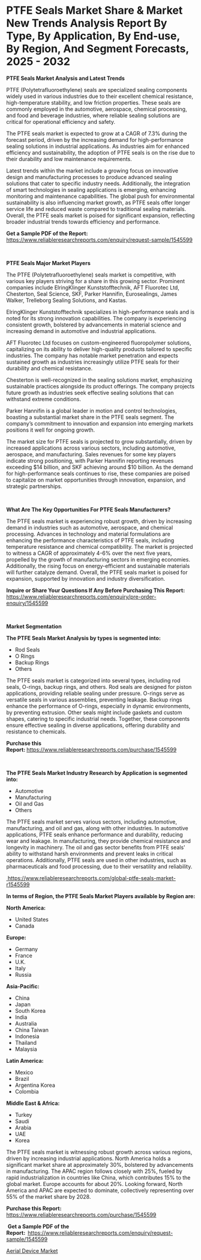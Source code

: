 <p><h1>PTFE Seals Market Share & Market New Trends Analysis Report By Type, By Application, By End-use, By Region, And Segment Forecasts, 2025 - 2032</h1></p><p><strong>PTFE Seals Market Analysis and Latest Trends</strong></p>
<p><p>PTFE (Polytetrafluoroethylene) seals are specialized sealing components widely used in various industries due to their excellent chemical resistance, high-temperature stability, and low friction properties. These seals are commonly employed in the automotive, aerospace, chemical processing, and food and beverage industries, where reliable sealing solutions are critical for operational efficiency and safety.</p><p>The PTFE seals market is expected to grow at a CAGR of 7.3% during the forecast period, driven by the increasing demand for high-performance sealing solutions in industrial applications. As industries aim for enhanced efficiency and sustainability, the adoption of PTFE seals is on the rise due to their durability and low maintenance requirements. </p><p>Latest trends within the market include a growing focus on innovative design and manufacturing processes to produce advanced sealing solutions that cater to specific industry needs. Additionally, the integration of smart technologies in sealing applications is emerging, enhancing monitoring and maintenance capabilities. The global push for environmental sustainability is also influencing market growth, as PTFE seals offer longer service life and reduced waste compared to traditional sealing materials. Overall, the PTFE seals market is poised for significant expansion, reflecting broader industrial trends towards efficiency and performance.</p></p>
<p><strong>Get a Sample PDF of the Report:&nbsp;</strong> <a href="https://www.reliableresearchreports.com/enquiry/request-sample/1545599?utm_campaign=2307&utm_medium=2&utm_source=Github&utm_content=ia&utm_term=17022025&utm_id=ptfe-seals">https://www.reliableresearchreports.com/enquiry/request-sample/1545599</a></p>
<p>&nbsp;</p>
<p><strong>PTFE Seals Major Market Players</strong></p>
<p><p>The PTFE (Polytetrafluoroethylene) seals market is competitive, with various key players striving for a share in this growing sector. Prominent companies include ElringKlinger Kunststofftechnik, AFT Fluorotec Ltd, Chesterton, Seal Science, SKF, Parker Hannifin, Eurosealings, James Walker, Trelleborg Sealing Solutions, and Kastas.</p><p>ElringKlinger Kunststofftechnik specializes in high-performance seals and is noted for its strong innovation capabilities. The company is experiencing consistent growth, bolstered by advancements in material science and increasing demand in automotive and industrial applications.</p><p>AFT Fluorotec Ltd focuses on custom-engineered fluoropolymer solutions, capitalizing on its ability to deliver high-quality products tailored to specific industries. The company has notable market penetration and expects sustained growth as industries increasingly utilize PTFE seals for their durability and chemical resistance.</p><p>Chesterton is well-recognized in the sealing solutions market, emphasizing sustainable practices alongside its product offerings. The company projects future growth as industries seek effective sealing solutions that can withstand extreme conditions.</p><p>Parker Hannifin is a global leader in motion and control technologies, boasting a substantial market share in the PTFE seals segment. The company’s commitment to innovation and expansion into emerging markets positions it well for ongoing growth.</p><p>The market size for PTFE seals is projected to grow substantially, driven by increased applications across various sectors, including automotive, aerospace, and manufacturing. Sales revenues for some key players indicate strong positioning, with Parker Hannifin reporting revenues exceeding $14 billion, and SKF achieving around $10 billion. As the demand for high-performance seals continues to rise, these companies are poised to capitalize on market opportunities through innovation, expansion, and strategic partnerships.</p></p>
<p>&nbsp;</p>
<p><strong>What Are The Key Opportunities For PTFE Seals Manufacturers?</strong></p>
<p><p>The PTFE seals market is experiencing robust growth, driven by increasing demand in industries such as automotive, aerospace, and chemical processing. Advances in technology and material formulations are enhancing the performance characteristics of PTFE seals, including temperature resistance and chemical compatibility. The market is projected to witness a CAGR of approximately 4-6% over the next five years, propelled by the growth of manufacturing sectors in emerging economies. Additionally, the rising focus on energy-efficient and sustainable materials will further catalyze demand. Overall, the PTFE seals market is poised for expansion, supported by innovation and industry diversification.</p></p>
<p><strong>Inquire or Share Your Questions If Any Before Purchasing This Report:</strong> <a href="https://www.reliableresearchreports.com/enquiry/pre-order-enquiry/1545599?utm_campaign=2307&utm_medium=2&utm_source=Github&utm_content=ia&utm_term=17022025&utm_id=ptfe-seals">https://www.reliableresearchreports.com/enquiry/pre-order-enquiry/1545599</a></p>
<p>&nbsp;</p>
<p><strong>Market Segmentation</strong></p>
<p><strong>The PTFE Seals Market Analysis by types is segmented into:</strong></p>
<p><ul><li>Rod Seals</li><li>O Rings</li><li>Backup Rings</li><li>Others</li></ul></p>
<p><p>The PTFE seals market is categorized into several types, including rod seals, O-rings, backup rings, and others. Rod seals are designed for piston applications, providing reliable sealing under pressure. O-rings serve as versatile seals in various assemblies, preventing leakage. Backup rings enhance the performance of O-rings, especially in dynamic environments, by preventing extrusion. Other seals might include gaskets and custom shapes, catering to specific industrial needs. Together, these components ensure effective sealing in diverse applications, offering durability and resistance to chemicals.</p></p>
<p><strong>Purchase this Report:&nbsp;</strong><a href="https://www.reliableresearchreports.com/purchase/1545599?utm_campaign=2307&utm_medium=2&utm_source=Github&utm_content=ia&utm_term=17022025&utm_id=ptfe-seals">https://www.reliableresearchreports.com/purchase/1545599</a></p>
<p>&nbsp;</p>
<p><strong>The PTFE Seals Market Industry Research by Application is segmented into:</strong></p>
<p><ul><li>Automotive</li><li>Manufacturing</li><li>Oil and Gas</li><li>Others</li></ul></p>
<p><p>The PTFE seals market serves various sectors, including automotive, manufacturing, and oil and gas, along with other industries. In automotive applications, PTFE seals enhance performance and durability, reducing wear and leakage. In manufacturing, they provide chemical resistance and longevity in machinery. The oil and gas sector benefits from PTFE seals' ability to withstand harsh environments and prevent leaks in critical operations. Additionally, PTFE seals are used in other industries, such as pharmaceuticals and food processing, due to their versatility and reliability.</p></p>
<p><a href="https://www.reliableresearchreports.com/global-ptfe-seals-market-r1545599?utm_campaign=2307&utm_medium=2&utm_source=Github&utm_content=ia&utm_term=17022025&utm_id=ptfe-seals">&nbsp;https://www.reliableresearchreports.com/global-ptfe-seals-market-r1545599</a></p>
<p><strong>In terms of Region, the PTFE Seals Market Players available by Region are:</strong></p>
<p>
    <p> <strong> North America: </strong>
        <ul>
            <li>United States</li>
            <li>Canada</li>
        </ul>
        </p> 
    <p> <strong> Europe: </strong>
        <ul>
            <li>Germany</li>
            <li>France</li>
            <li>U.K.</li>
            <li>Italy</li>
            <li>Russia</li>
        </ul>
        </p> 
    <p> <strong> Asia-Pacific: </strong>
        <ul>
            <li>China</li>
            <li>Japan</li>
            <li>South Korea</li>
            <li>India</li>
            <li>Australia</li>
            <li>China Taiwan</li>
            <li>Indonesia</li>
            <li>Thailand</li>
            <li>Malaysia</li>
        </ul>
        </p> 
    <p> <strong> Latin America: </strong>
        <ul>
            <li>Mexico</li>
            <li>Brazil</li>
            <li>Argentina Korea</li>
            <li>Colombia</li>
        </ul>
        </p> 
    <p> <strong> Middle East & Africa: </strong>
        <ul>
            <li>Turkey</li>
            <li>Saudi</li>
            <li>Arabia</li>
            <li>UAE</li>
            <li>Korea</li>
        </ul>
    </p>
    </p>
<p><p>The PTFE seals market is witnessing robust growth across various regions, driven by increasing industrial applications. North America holds a significant market share at approximately 30%, bolstered by advancements in manufacturing. The APAC region follows closely with 25%, fueled by rapid industrialization in countries like China, which contributes 15% to the global market. Europe accounts for about 20%. Looking forward, North America and APAC are expected to dominate, collectively representing over 55% of the market share by 2028.</p></p>
<p><strong>Purchase this Report: </strong><a href="https://www.reliableresearchreports.com/purchase/1545599?utm_campaign=2307&utm_medium=2&utm_source=Github&utm_content=ia&utm_term=17022025&utm_id=ptfe-seals">https://www.reliableresearchreports.com/purchase/1545599</a></p>
<p>&nbsp;<strong>Get a Sample PDF of the Report:&nbsp;&nbsp;</strong><a href="https://www.reliableresearchreports.com/enquiry/request-sample/1545599?utm_campaign=2307&utm_medium=2&utm_source=Github&utm_content=ia&utm_term=17022025&utm_id=ptfe-seals">https://www.reliableresearchreports.com/enquiry/request-sample/1545599</a></p>
<p><strong></strong></p>
<p><p><a href="https://github.com/ulyssacrayne00231/Market-Research-Report-List-1/blob/main/aerial-device-market.md?utm_campaign=2307&utm_medium=2&utm_source=Github&utm_content=ia&utm_term=17022025&utm_id=ptfe-seals">Aerial Device Market</a></p></p>